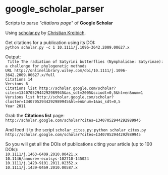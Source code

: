 google_scholar_parser
====================

Scripts to parse *"citations page"* of **Google Scholar**  

Using [scholar.py](http://www.icir.org/christian/scholar.html) by [Christian Kreibich](http://www.icir.org/christian/scholar.html).  

Get citations for a publication using its DOI:  
`python scholar.py -c 1 10.1111/j.1096-3642.2009.00627.x`

Output:   
        ` Title The radiation of Satyrini butterflies (Nymphalidae: Satyrinae): a challenge for phylogenetic methods`  
           `URL http://onlinelibrary.wiley.com/doi/10.1111/j.1096-3642.2009.00627.x/full`  
     `Citations 14`  
      `Versions 6`  
`Citations list http://scholar.google.com/scholar?cites=13407052944292989945&as_sdt=2005&sciodt=0,5&hl=en&num=1`  
 `Versions list http://scholar.google.com/scholar?cluster=13407052944292989945&hl=en&num=1&as_sdt=0,5`  
          `Year 2011`   

Grab the **Citations list** page:  
`http://scholar.google.com/scholar?cites=13407052944292989945`

And feed it to the script `scholar_cites.py`:
`python scholar_cites.py http://scholar.google.com/scholar?cites=13407052944292989945`

So you will get all the DOIs of publications citing your article (up to 100 DOIs):  
`10.1111/j.1463-6409.2010.00421.x`  
`10.1146/annurev-ecolsys-102710-145024`  
`10.1111/j.1420-9101.2011.02352.x`  
`10.1111/j.1439-0469.2010.00587.x`
